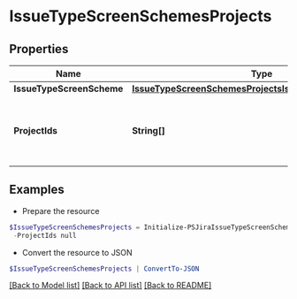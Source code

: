 # IssueTypeScreenSchemesProjects
## Properties

Name | Type | Description | Notes
------------ | ------------- | ------------- | -------------
**IssueTypeScreenScheme** | [**IssueTypeScreenSchemesProjectsIssueTypeScreenScheme**](IssueTypeScreenSchemesProjectsIssueTypeScreenScheme.md) |  | 
**ProjectIds** | **String[]** | The IDs of the projects using the issue type screen scheme. | 

## Examples

- Prepare the resource
```powershell
$IssueTypeScreenSchemesProjects = Initialize-PSJiraIssueTypeScreenSchemesProjects  -IssueTypeScreenScheme null `
 -ProjectIds null
```

- Convert the resource to JSON
```powershell
$IssueTypeScreenSchemesProjects | ConvertTo-JSON
```

[[Back to Model list]](../README.md#documentation-for-models) [[Back to API list]](../README.md#documentation-for-api-endpoints) [[Back to README]](../README.md)

